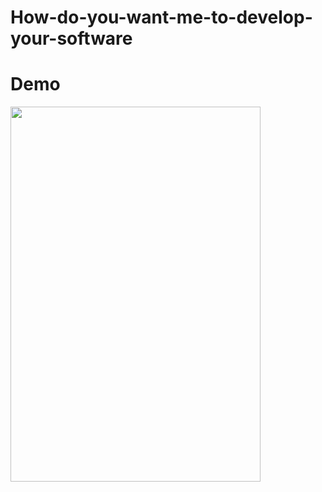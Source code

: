 # How-do-you-want-me-to-develop-your-software

# Demo
<img src="https://user-images.githubusercontent.com/1331230/118990042-2b762100-b9a0-11eb-9d85-988f7ed11881.gif" width="400" height="600"/>
